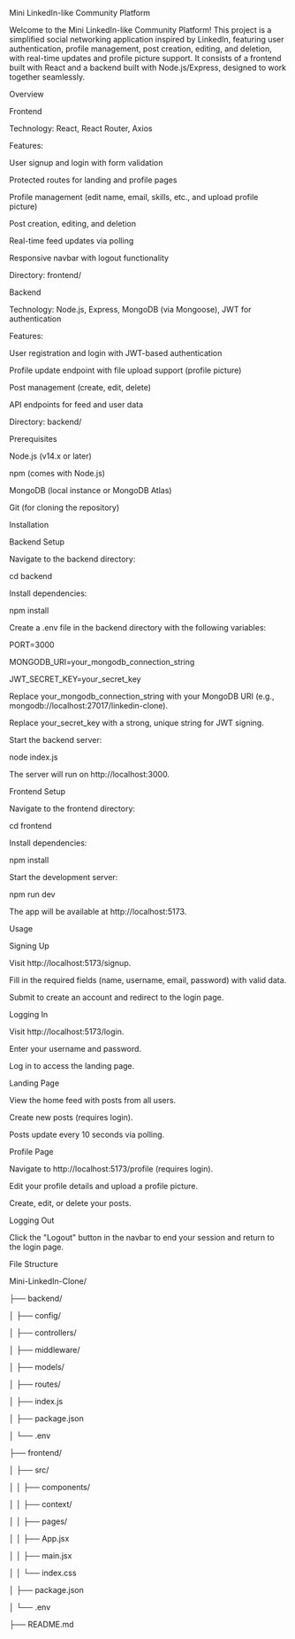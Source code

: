 Mini LinkedIn-like Community Platform

Welcome to the Mini LinkedIn-like Community Platform! This project is a simplified social networking application inspired by LinkedIn, featuring user authentication, profile management, post creation, editing, and deletion, with real-time updates and profile picture support. It consists of a frontend built with React and a backend built with Node.js/Express, designed to work together seamlessly.

Overview

Frontend

Technology: React, React Router, Axios

Features:

User signup and login with form validation

Protected routes for landing and profile pages

Profile management (edit name, email, skills, etc., and upload profile picture)

Post creation, editing, and deletion

Real-time feed updates via polling

Responsive navbar with logout functionality


Directory: frontend/


Backend


Technology: Node.js, Express, MongoDB (via Mongoose), JWT for authentication

Features:

User registration and login with JWT-based authentication

Profile update endpoint with file upload support (profile picture)

Post management (create, edit, delete)

API endpoints for feed and user data


Directory: backend/

Prerequisites

Node.js (v14.x or later)

npm (comes with Node.js)

MongoDB (local instance or MongoDB Atlas)

Git (for cloning the repository)

Installation

Backend Setup


Navigate to the backend directory:

cd backend


Install dependencies:

npm install


Create a .env file in the backend directory with the following variables:

PORT=3000

MONGODB_URI=your_mongodb_connection_string

JWT_SECRET_KEY=your_secret_key


Replace your_mongodb_connection_string with your MongoDB URI (e.g., mongodb://localhost:27017/linkedin-clone).

Replace your_secret_key with a strong, unique string for JWT signing.


Start the backend server:

node index.js


The server will run on http://localhost:3000.



Frontend Setup

Navigate to the frontend directory:

cd frontend


Install dependencies:

npm install


Start the development server:

npm run dev


The app will be available at http://localhost:5173.



Usage

Signing Up

Visit http://localhost:5173/signup.

Fill in the required fields (name, username, email, password) with valid data.

Submit to create an account and redirect to the login page.


Logging In

Visit http://localhost:5173/login.

Enter your username and password.

Log in to access the landing page.


Landing Page

View the home feed with posts from all users.

Create new posts (requires login).

Posts update every 10 seconds via polling.


Profile Page

Navigate to http://localhost:5173/profile (requires login).

Edit your profile details and upload a profile picture.

Create, edit, or delete your posts.


Logging Out

Click the "Logout" button in the navbar to end your session and return to the login page.


File Structure

Mini-LinkedIn-Clone/

├── backend/

│   ├── config/

│   ├── controllers/

│   ├── middleware/

│   ├── models/

│   ├── routes/

│   ├── index.js

│   ├── package.json

│   └── .env

├── frontend/

│   ├── src/

│   │   ├── components/

│   │   ├── context/

│   │   ├── pages/

│   │   ├── App.jsx

│   │   ├── main.jsx

│   │   └── index.css

│   ├── package.json

│   └── .env

├── README.md

